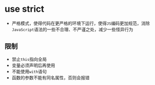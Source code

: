# use strict

- 严格模式，使得代码在更严格的环境下运行，使得`JS`编码更加规范，消除`JavaScript`语法的一些不合理、不严谨之处，减少一些怪异行为

## 限制

- 禁止`this`指向全局
- 变量必须声明后再使用
- 不能使用`with`语句
- 函数的参数不能有同名属性，否则会报错